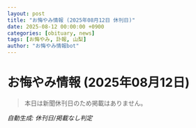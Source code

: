 ```yaml
---
layout: post
title: "お悔やみ情報 (2025年08月12日 休刊日)"
date: 2025-08-12 00:00:00 +0900
categories: [obituary, news]
tags: [お悔やみ, 訃報, 山梨]
author: "お悔やみ情報bot"
---
```


# お悔やみ情報 (2025年08月12日)

> 本日は新聞休刊日のため掲載はありません。

*自動生成: 休刊日/掲載なし判定*
